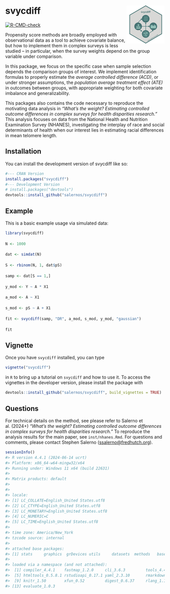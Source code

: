 
<!-- README.md is generated from README.Rmd. Please edit that file -->

# svycdiff <img src="man/figures/logo.png" align="right" height="120" alt="" />

<!-- badges: start -->

[![R-CMD-check](https://github.com/salernos/svycdiff/actions/workflows/R-CMD-check.yaml/badge.svg)](https://github.com/salernos/svycdiff/actions/workflows/R-CMD-check.yaml)
<!-- badges: end -->

Propensity score methods are broadly employed with observational data as
a tool to achieve covariate balance, but how to implement them in
complex surveys is less studied – in particular, when the survey weights
depend on the group variable under comparison.

In this package, we focus on the specific case when sample selection
depends the comparison groups of interest. We implement identification
formulas to properly estimate the *average controlled difference (ACD)*,
or under stronger assumptions, the *population average treatment effect
(ATE)* in outcomes between groups, with appropriate weighting for both
covariate imbalance and generalizability.

This packages also contains the code necessary to reproduce the
motivating data analysis in *“What’s the weight? Estimating controlled
outcome differences in complex surveys for health disparities
research.”* This analysis focuses on data from the National Health and
Nutrition Examination Survey (NHANES), investigating the interplay of
race and social determinants of health when our interest lies in
estimating racial differences in mean telomere length.

## Installation

You can install the development version of svycdiff like so:

``` r
#--- CRAN Version
install.packages("svycdiff")
#--- Development Version
# install.packages("devtools")
devtools::install_github("salernos/svycdiff")
```

## Example

This is a basic example usage via simulated data:

``` r
library(svycdiff)

N <- 1000

dat <- simdat(N)

S <- rbinom(N, 1, dat$pS)

samp <- dat[S == 1,]

y_mod <- Y ~ A * X1

a_mod <- A ~ X1

s_mod <- pS ~ A + X1

fit <- svycdiff(samp, "DR", a_mod, s_mod, y_mod, "gaussian")

fit
```

## Vignette

Once you have `svycdiff` installed, you can type

``` r
vignette("svycdiff")
```

in `R` to bring up a tutorial on `svycdiff` and how to use it. To access
the vignettes in the developer version, please install the package with

``` r
devtools::install_github("salernos/svycdiff", build_vignettes = TRUE)
```

## Questions

For technical details on the method, see please refer to Salerno et
al. (2024+) *“What’s the weight? Estimating controlled outcome
differences in complex surveys for health disparities research.”* To
reproduce the analysis results for the main paper, see
`inst/nhanes.Rmd`. For questions and comments, please contact Stephen
Salerno (<ssalerno@fredhutch.org>).

``` r
sessionInfo()
#> R version 4.4.1 (2024-06-14 ucrt)
#> Platform: x86_64-w64-mingw32/x64
#> Running under: Windows 11 x64 (build 22631)
#> 
#> Matrix products: default
#> 
#> 
#> locale:
#> [1] LC_COLLATE=English_United States.utf8 
#> [2] LC_CTYPE=English_United States.utf8   
#> [3] LC_MONETARY=English_United States.utf8
#> [4] LC_NUMERIC=C                          
#> [5] LC_TIME=English_United States.utf8    
#> 
#> time zone: America/New_York
#> tzcode source: internal
#> 
#> attached base packages:
#> [1] stats     graphics  grDevices utils     datasets  methods   base     
#> 
#> loaded via a namespace (and not attached):
#>  [1] compiler_4.4.1    fastmap_1.2.0     cli_3.6.3         tools_4.4.1      
#>  [5] htmltools_0.5.8.1 rstudioapi_0.17.1 yaml_2.3.10       rmarkdown_2.29   
#>  [9] knitr_1.50        xfun_0.52         digest_0.6.37     rlang_1.1.4      
#> [13] evaluate_1.0.3
```
